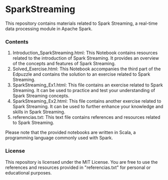 # SparkStreaming

This repository contains materials related to Spark Streaming, a real-time data processing module in Apache Spark. 

### Contents

1. Introduction_SparkStreaming.html: This Notebook contains resources related to the introduction of Spark Streaming. It provides an overview of the concepts and features of Spark Streaming.
2. Solved_Exercise.html: This Notebook accompanies the third part of the Edpuzzle and contains the solution to an exercise related to Spark Streaming.
3. SparkStreaming_Ex1.html: This file contains an exercise related to Spark Streaming. It can be used to practice and test your understanding of Spark Streaming concepts.
4. SparkStreaming_Ex2.html: This file contains another exercise related to Spark Streaming. It can be used to further enhance your knowledge and skills in Spark Streaming.
5. referencias.txt: This text file contains references and resources related to Spark Streaming.

Please note that the provided notebooks are written in Scala, a programming language commonly used with Spark.



### License

This repository is licensed under the MIT License. You are free to use the references and resources provided in "referencias.txt" for personal or educational purposes.

